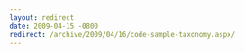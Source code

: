 ```yaml
---
layout: redirect
date: 2009-04-15 -0800
redirect: /archive/2009/04/16/code-sample-taxonomy.aspx/
---
```

